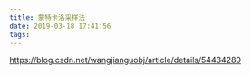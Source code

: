 ```yaml
---
title: 蒙特卡洛采样法
date: 2019-03-18 17:41:56
tags:
---
```

https://blog.csdn.net/wangjianguobj/article/details/54434280

